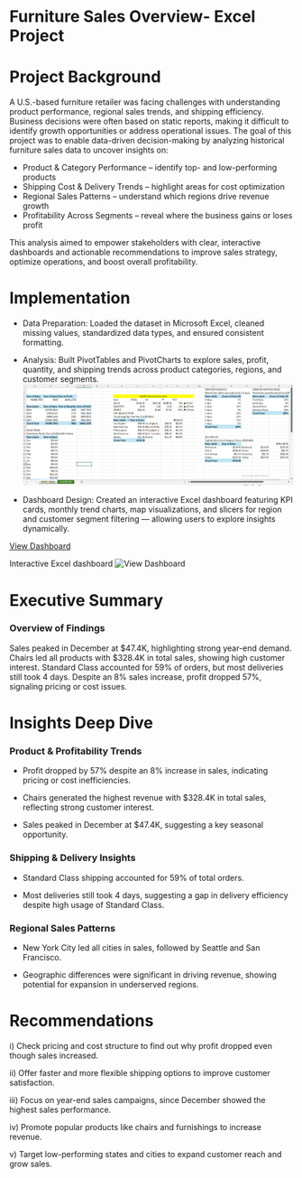 # Furniture Sales Overview- Excel Project
# Project Background 


A U.S.-based furniture retailer was facing challenges with understanding product performance, regional sales trends, and shipping efficiency. Business decisions were often based on static reports, making it difficult to identify growth opportunities or address operational issues.
The goal of this project was to enable data-driven decision-making by analyzing historical furniture sales data to uncover insights on:

- Product & Category Performance – identify top- and low-performing products
- Shipping Cost & Delivery Trends – highlight areas for cost optimization
- Regional Sales Patterns – understand which regions drive revenue growth
- Profitability Across Segments – reveal where the business gains or loses profit

This analysis aimed to empower stakeholders with clear, interactive dashboards and actionable recommendations to improve sales strategy, optimize operations, and boost overall profitability.

# Implementation
- Data Preparation: Loaded the dataset in Microsoft Excel, cleaned missing values, standardized data types, and ensured consistent formatting.

- Analysis: Built PivotTables and PivotCharts to explore sales, profit, quantity, and shipping trends across product categories, regions, and customer segments.![view](https://github.com/ARAFAH-LAWAL102/Data-Analytics/blob/main/PIVOT%20TABLE.png)

- Dashboard Design: Created an interactive Excel dashboard featuring KPI cards, monthly trend charts, map visualizations, and slicers for region and customer segment filtering — allowing users to explore insights dynamically.


 <a href="https://github.com/ARAFAH-LAWAL102/Data-Analytics/blob/main/Excel%20Dashboard.png">View Dashboard</a>

Interactive Excel dashboard ![View Dashboard](https://github.com/user-attachments/assets/325dadce-dbe8-4b5e-8e63-aac7dc050d9b)
# Executive Summary 
### Overview of Findings 

Sales peaked in December at $47.4K, highlighting strong year-end demand.
Chairs led all products with $328.4K in total sales, showing high customer interest.
Standard Class accounted for 59% of orders, but most deliveries still took 4 days.
Despite an 8% sales increase, profit dropped 57%, signaling pricing or cost issues. 

# Insights Deep Dive

### Product & Profitability Trends
- Profit dropped by 57% despite an 8% increase in sales, indicating pricing or cost inefficiencies.

- Chairs generated the highest revenue with $328.4K in total sales, reflecting strong customer interest.

- Sales peaked in December at $47.4K, suggesting a key seasonal opportunity.

### Shipping & Delivery Insights
- Standard Class shipping accounted for 59% of total orders.

- Most deliveries still took 4 days, suggesting a gap in delivery efficiency despite high usage of Standard Class.

### Regional Sales Patterns
- New York City led all cities in sales, followed by Seattle and San Francisco.

- Geographic differences were significant in driving revenue, showing potential for expansion in underserved regions.


# Recommendations

i) Check pricing and cost structure to find out why profit dropped even though sales increased.

ii) Offer faster and more flexible shipping options to improve customer satisfaction. 

iii) Focus on year-end sales campaigns, since December showed the highest sales performance. 

iv) Promote popular products like chairs and furnishings to increase revenue.

v) Target low-performing states and cities to expand customer reach and grow sales.
